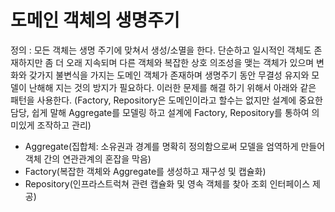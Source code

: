 # 도메인 객체의 생명주기
 정의 : 모든 객체는 생명 주기에 맞쳐서 생성/소멸을 한다. 단순하고 일시적인 객체도 존재하지만 좀 더 오래 지속되며 다른 객체와 복잡한 상호 의조성을 맺는 객체가 있으며 변화와 갖가지 불변식을 가지는 도메인 객체가 존재하며 생명주기 동안 무결성 유지와 모델이 난해해 지는 것의 방지가 필요하다. 이러한 문제를 해결 하기 위해서 아래와 같은 패턴을 사용한다. (Factory, Repository은 도메인이라고 할수는 없지만 설계에 중요한 담당, 쉽게 말해 Aggregate를 모델링 하고 설계에 Factory, Repository를 통하여 의미있게 조작하고 관리)
  - Aggregate(집합체: 소유권과 경계를 명확히 정의함으로써 모델을 엄역하게 만들어 객체 간의 연관관계의 혼잡을 막음)
  - Factory(복잡한 객체와 Aggregate를 생성하고 재구성 및 캡슐화)
  - Repository(인프라스트럭쳐 관련 캡슐화 및 영속 객체를 찾아 조회 인터페이스 제공)
